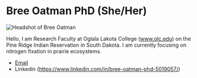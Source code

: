 




# Bree Oatman PhD (She/Her) 

![Headshot of Bree Oatman](https://sdepscor.org/wp-content/uploads/2024/03/Bree-Oatman.png)

Hello, I am Research Faculty at Oglala Lakota College (www.olc.edu) on the Pine Ridge Indian Reservation in South Dakota. I am currently focusing on nitrogen fixation in prairie ecosystems. 

- [Email](boatman@olc.edu)
- Linkedin (https://www.linkedin.com/in/bree-oatman-phd-5019057/)
  
